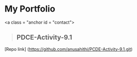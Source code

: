 # My Portfolio

<a class = "anchor id = "contact"></a>
>## PDCE-Activity-9.1
[Repo link] (https://github.com/anusahithi/PCDE-Activity-9.1.git)
